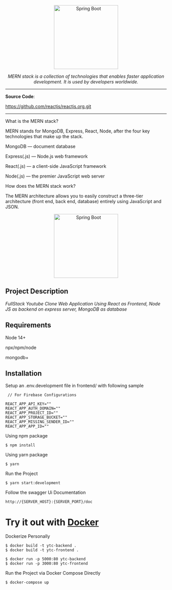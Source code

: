 <p align="center">
  <a href="https://www.kindpng.com/picc/m/95-956807_mern-stack-developer-hd-png-download.png"><img src="https://upload.wikimedia.org/wikipedia/commons/9/94/MERN-logo.png" alt="Spring Boot" height="200"></a>
</p>

<p align="center">
    <em>MERN stack is a collection of technologies that enables faster application development. It is used by developers worldwide. </em>
</p>

---

**Source Code**:

https://github.com/reactjs/reactjs.org.git

---

What is the MERN stack?

MERN stands for MongoDB, Express, React, Node, after the four key technologies that make up the stack.

MongoDB — document database

Express(.js) — Node.js web framework

React(.js) — a client-side JavaScript framework

Node(.js) — the premier JavaScript web server

How does the MERN stack work?

The MERN architecture allows you to easily construct a three-tier architecture (front end, back end, database) entirely using JavaScript and JSON.


<p align="center">
  <a href="https://webimages.mongodb.com/_com_assets/cms/mern-stack-b9q1kbudz0.png?auto=format%2Ccompress"><img src="https://webimages.mongodb.com/_com_assets/cms/mern-stack-b9q1kbudz0.png?auto=format%2Ccompress" alt="Spring Boot" height="200"></a>
</p>


## Project Description

_FullStack Youtube Clone Web Application Using React as Frontend, Node JS as backend on express server, MongoDB as database_

## Requirements

Node 14+

npx/npm/node

mongodb+

## Installation

<div class="termy">

Setup an .env.development file in frontend/ with following sample
```console
 // For Firebase Configurations

REACT_APP_API_KEY=""
REACT_APP_AUTH_DOMAIN=""
REACT_APP_PROJECT_ID=""
REACT_APP_STORAGE_BUCKET=""
REACT_APP_MISSING_SENDER_ID=""
REACT_APP_APP_ID=""
```
</div>

<div class="termy">

Using npm package

```console
$ npm install
```
</div>

<div class="termy">

Using yarn package

```console
$ yarn
```
</div>

<div class="termy">

Run the Project
```console
$ yarn start:development
```
</div>

<div class="termy">

Follow the swagger Ui Documentation
```console
http://{SERVER_HOST}:{SERVER_PORT}/doc
```
</div>

# Try it out with [Docker](https://www.docker.com/)

<div class="termy">

Dockerize Personally

```console
$ docker build -t ytc-backend .
$ docker build -t ytc-frontend .

$ docker run -p 5000:80 ytc-backend 
$ docker run -p 3000:80 ytc-frontend 
```

</div>

<div class="termy">

Run the Project via Docker Compose Directly

```console
$ docker-compose up 
```

</div>
